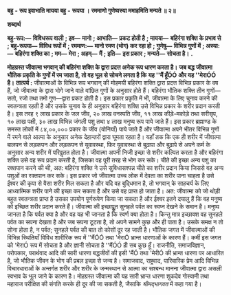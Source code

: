  **बहु** **-** **रूप इवाभाति मायया बहु** **-** **रूपया ।** **रममाणो गुणेष्वस्या ममाहमिति मन्यते ॥ २॥** 

**शब्दार्थ** 

**बहु-रूप:—** **विविधरूप वाली** **; इव—** **मानो** **; आभाति—** **प्रकट होती है** **; मायया—** **बहिरंगा शक्ति के प्रभाव से** **; बहु-रूपया—** **विविध रूपों में** **; रममाण:—** **मानो रमण (भोग) कर रहा हो** **; गुणेषु—** **विभिन्न गुणों में** **; अस्या:—** **बहिरंगा शक्ति का** **; मम—** **मेरा** **; अहम्—** **मैं** **; इति—** **इस प्रकार** **; मन्यते—** **सोचता है।** **.** 

**मोहग्रस्त जीवात्मा भगवान् की बहिरंगा शक्ति के द्वारा प्रदत्त अनेक रूप धारण करता है।** **जब बद्ध जीवात्मा भौतिक प्रकृति के गुणों में रम जाता है, तो वह भूल से सोचने लगता है कि** **यह ''मैं हूँÓÓ और यह ''मेराÓÓ है।** **तात्पर्य :** जीवात्माओं के विभिन्न रूप भगवान् की मोहमयी बहिरंगा शक्ति द्वारा प्रदत्त विभिन्न प्रकार के वष हैं, जो जीवात्मा के द्वारा भोगे जाने वाले वांछित गुणों के अनुसार होते हैं। बहिरंगा भौतिक शक्ति तीन गुणों—सतो, रजो तथा तमो गुण—द्वारा प्रकट होती है। इस प्रकार प्रकृति में भी, जीवात्मा के लिए चुनाव करने की स्वतन्त्रता रहती है और उसके चुनाव के ही अनुसार बहिरंगा शक्ति उसे विभिन्न प्रकार के शरीर प्रदान करती है। इस तरह ९ लाख प्रकार के जल जीव, २० लाख वनस्पति जीव, ११ लाख कीड़े-मकोड़े तथा सरीसृप, १० लाख पक्षी, ३० लाख विभिन्न जंगली पशु तथा ४ लाख मनुष्य रूप पाये जाते हैं। इस प्रकार ब्रह्माण्ड के समस्त लोकों में ८४,००,००० प्रकार के जीव (योनियाँ) पाये जाते हैं और जीवात्मा अपने भीतर विभिन्न गुणों में रमने वाले आत्मा के अनुसार अनेक देहान्तरों द्वारा घूमता रहता है। यहाँ तक कि एक ही शरीर में जीवात्मा बालपन से लड़कपन और लड़कपन से युवावस्था, फिर युवावस्था से बुढ़ापा और बुढ़ापे से अपने कर्म के अनुसार अन्य शरीर में परिवॢतत होता है। जीवात्मा अपनी निजी इच्छा से शरीर कल्पित करता है और बहिरंगा शक्ति उसे वह रूप प्रदान करती है, जिसका वह पूरी तरह से भोग कर सके। चीते की इच्छा अन्य पशु का रक्तपान करने की थी, अत: बहिरंगा शक्ति ने उसे सुविधासश्पन्न चीते का शरीर प्रदान किया जिससे वह अन्य पशुओं का रक्तपान कर सके। इस प्रकार जो जीवात्मा उच्च लोक में देवता का शरीर पाना चाहता है उसे ईश्वर की कृपा से वैसा शरीर मिल सकता है और यदि वह बुदि्धमान है, तो भगवान् के साहचर्य के लिए आध्यात्मिक शरीर पाने की इच्छा कर सकता है और उसे वह प्राप्त हो जाता है। अत: जीवात्मा को जो थोड़ी बहुत स्वतन्त्रता प्राप्त है उसका उपयोग पूर्णरूपेण किया जा सकता है और ईश्वर इतने दयालु हैं कि वह मनुष्य को इच्छित शरीर प्रदान करते हैं। जीवात्मा की इच्छापूॢत सुनहले पर्वत का स्वप्न देखने के समान है। मनुष्य जानता है कि पर्वत क्या है और वह यह भी जानता है कि स्वर्ण क्या होता है। किन्तु मात्र इच्छावश वह सुनहले पर्वत का सपना देखता है और जब सपना टूटता है, तो अपने सामने कुछ और ही पाता है। उसके समक्ष न तो सोना होता है, न पर्वत; सुनहले पर्वत की बात तो कोसों दूर रह जाती है। भौतिक जगत में जीवात्माओं की विभिन्न स्थितियाँ विविध शारीरिक रूप में ''मैंÓÓ तथा 'मेराÓ भ्रान्त धारणाओं के कारण हैं। कर्मी इस जगत को 'मेराÓ रूप में सोचता है और ज्ञानी सोचता है ''मैंÓÓ ही सब कुछ हूँ। राजनीति, समाजविज्ञान, परोपकार, परार्थवाद आदि की सारी धारणा बद्धजीवों की इसी 'मैंÓ तथा 'मेरीÓ की भ्रान्त धारणा पर आधारित है, जो भौतिक जीवन के भोग की प्रबल इच्छा से जन्य है। समाजवाद, राष्ट्रवाद, पारिवारिक प्रेम आदि विभिन्न विचारधाराओं के अन्तर्गत शरीर और शरीर के जन्मस्थान से आत्मा का सश्बन्ध मानना जीवात्मा द्वारा असली स्वभाव के भूल जाने के कारण है। मोहग्रस्त जीवात्मा की यह सारी भ्रान्त धारणा शुकदेव गोस्वामी तथा महाराज परीक्षित की संगति करके ही दूर की जा सकती है, जैसाकि *श्रीमद्भागवत* में कहा गया है। 